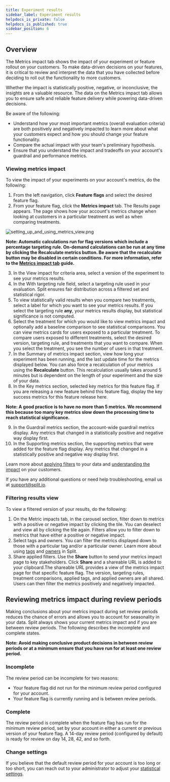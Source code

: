 ```yaml
---
title: Experiment results
sidebar_label: Experiment results
helpdocs_is_private: false
helpdocs_is_published: true
sidebar_position: 6
---
```


<!-- used to be Metrics impact -->

<p>
  <button hidden style={{borderRadius:'8px', border:'1px', fontFamily:'Courier New', fontWeight:'800', textAlign:'left'}}> help.split.io link: https://help.split.io/hc/en-us/articles/9652327065485-Setting-up-and-using-metrics <br /> ✘ images still hosted on help.split.io </button>
</p>

## Overview

The Metrics impact tab shows the impact of your experiment or feature rollout on your customers. To make data-driven decisions on your features, it is critical to review and interpret the data that you have collected before deciding to roll out the functionality to more customers.

Whether the impact is statistically positive, negative, or inconclusive, the insights are a valuable resource. The data on the Metrics impact tab allows you to ensure safe and reliable feature delivery while powering data-driven decisions.

Be aware of the following:

* Understand how your most important metrics (overall evaluation criteria) are both positively and negatively impacted to learn more about what your customers expect and how you should change your feature functionality.
* Compare the actual impact with your team's preliminary hypothesis.
* Ensure that you understand the impact and tradeoffs on your account's guardrail and performance metrics.

### Viewing metrics impact

To view the impact of your experiments on your account's metrics, do the following:

1. From the left navigation, click **Feature flags** and select the desired feature flag.
2. From your feature flag, click the **Metrics impact** tab. The Results page appears. The page shows how your account's metrics change when looking at customers in a particular treatment as well as when comparing treatments.

  <img src="https://help.split.io/hc/article_attachments/30833216436493" alt="setting_up_and_using_metrics_view.png" />

 **Note: Automatic calculations run for flag versions which include a percentage targeting rule. On-demand calculations can be run at any time by clicking the Recalculate metrics button. Be aware that the recalculate button may be disabled in certain conditions. For more information, refer to the [Metrics impact tab](https://help.split.io/hc/en-us/articles/360020844451#About-recalculating-metrics) guide.**

3. In the View impact for criteria area, select a version of the experiment to see your metrics results. 
4. In the With targeting rule field, select a targeting rule used in your evaluation. Split ensures fair distribution across a filtered set and statistical rigor.
5. To view statistically valid results when you compare two treatments, select a label for which you want to see your metrics results. If you select the targeting rule **any**, your metrics results display, but statistical significance is not computed.
6. Select the treatment for which you would like to view metrics impact and optionally add a baseline comparison to see statistical comparisons. You can view metrics cards for users exposed to a particular treatment. To compare users exposed to different treatments, select the desired version, targeting rule, and treatments that you want to compare. When you select the treatment, you see the number of users in that treatment.
7. In the Summary of metrics impact section, view how long your experiment has been running, and the last update time for the metrics displayed below. You can also force a recalculation of your metrics using the **Recalculate** button. This recalculation usually takes around 5 minutes but is dependent on the length of your experiment and the size of your data.
8. In the Key metrics section, selected key metrics for this feature flag. If you are releasing a new feature behind this feature flag, display the key success metrics for this feature release here.

  **Note: A good practice is to have no more than 5 metrics. We recommend this because too many key metrics slow down the processing time to reach statistical significance.**

9. In the Guardrail metrics section, the account-wide guardrail metrics display. Any metrics that changed in a statistically positive and negative way display first.
10. In the Supporting metrics section, the supporting metrics that were added for the feature flag display. Any metrics that changed in a statistically positive and negative way display first.

Learn more about [applying filters](https://help.split.io/hc/en-us/articles/360020848451) to your data and [understanding the impact](https://help.split.io/hc/en-us/articles/360020890491) on your customers.

If you have any additional questions or need help troubleshooting, email us at [support@split.io](mailto:support@split.io).

### Filtering results view

To view a filtered version of your results, do the following:

1. On the Metric impacts tab, in the carousel section, filter down to metrics with a positive or negative impact by clicking the tile. You can deselect and view all by clicking the tile again. Filters allow you to filter down to metrics that have either a positive or negative impact.
2. Select tags and owners. You can filter the metrics displayed down to those with a particular tag and/or a particular owner. Learn more about using [tags](https://help.split.io/hc/en-us/articles/360020839151) and [owners](https://help.split.io/hc/en-us/articles/360020582092) in Split.
3. Share applied filters. Use the **Share** button to send your metrics impact page to key stakeholders. Click **Share** and a shareable URL is added to your clipboard.The shareable URL provides a view of the metrics impact page for that specific feature flag. The version, targeting rules, treatment comparisons, applied tags, and applied owners are all shared. Users can then filter the metrics positively and negatively impacted.

## Reviewing metrics impact during review periods

Making conclusions about your metrics impact during set review periods reduces the chance of errors and allows you to account for seasonality in your data. Split always shows your current metrics impact and if you are between review periods. The following describes the incomplete and complete states. 

**Note: Avoid making conclusive product decisions in between review periods or at a minimum ensure that you have run for at least one review period.**

### Incomplete

The review period can be incomplete for two reasons:

* Your feature flag did not run for the minimum review period configured for your account.
* Your feature flag is currently running and is between review periods.

### Complete

The review period is complete when the feature flag has run for the minimum review period, set by your account in either a current or previous version of your feature flag. A 14-day review period (configured by default) is ready for review on day 14, 28, 42, and so forth.

### Change settings

If you believe that the default review period for your account is too long or too short, you can reach out to your administrator to adjust your [statistical settings](https://help.split.io/hc/en-us/articles/360020640752).